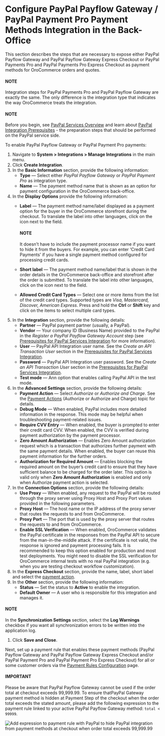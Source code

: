 <a id="sys-integrations-manage-integrations-paypal-payflow-gateway"></a>

<a id="sys-integrations-manage-integrations-paypal-payments-pro"></a>

# Configure PayPal Payflow Gateway / PayPal Payment Pro Payment Methods Integration in the Back-Office

<!-- begin -->

This section describes the steps that are necessary to expose either PayPal Payflow Gateway and PayPal Payflow Gateway Express Checkout or PayPal Payments Pro and PayPal Payments Pro Express Checkout as payment methods for OroCommerce orders and quotes.

#### NOTE
Integration steps for PayPal Payments Pro and PayPal Payflow Gateway are exactly the same. The only difference is the integration type that indicates the way OroCommerce treats the integration.

#### NOTE
Before you begin, see [PayPal Services Overview](../index.md#user-guide-payment-payment-providers-overview-paypal) and learn about [PayPal Integration Prerequisites](../paypal-prerequisites.md#user-guide-payment-prerequisites-paypal) - the preparation steps that should be performed on the PayPal service side.

To enable PayPal Payflow Gateway or PayPal Payment Pro payments:

1. Navigate to **System > Integrations > Manage Integrations** in the main menu.
2. Click **Create Integration**.
3. In the **Basic Information** section, provide the following information:
   * **Type** — Select either *PayPal Payflow Gateway* or *PayPal Payment Pro* as integration type.
   * **Name** — The payment method name that is shown as an option for payment configuration in the OroCommerce back-office.
4. In the **Display Options** provide the following information:
   * **Label** — The payment method name/label displayed as a payment option for the buyer in the OroCommerce storefront during the checkout. To translate the label into other languages, click on the <i class="fas fa-language" aria-hidden="true"></i> icon next to the field.

     #### NOTE
     It doesn’t have to include the payment processor name if you want to hide it from the buyers. For example, you can enter ‘Credit Card Payments’ if you have a single payment method configured for processing credit cards.
   * **Short label** — The payment method name/label that is shown in the order details in the OroCommerce back-office and storefront after the order is submitted. To translate the label into other languages, click on the <i class="fas fa-language" aria-hidden="true"></i> icon next to the field.
   * **Allowed Credit Card Types** — Select one or more items from the list of the credit card types. Supported types are *Visa, Mastercard, Discover, American Express*. Press and hold the **Ctrl** or **Shift** key and click on the items to select multiple card types.
5. In the **Integration** section, provide the following details:
   * **Partner** — PayPal payment partner (usually, a PayPal).
   * **Vendor** — Your company ID (Business Name) provided to the PayPal in the *Register a PayPal Payflow Gateway Account* step (see [Prerequisites for PayPal Services Integration](../paypal-prerequisites.md#user-guide-payment-prerequisites-paypal) for more information).
   * **User** –– PayPal API Integration user name. See the *Create an API Transaction User*  section in the [Prerequisites for PayPal Services Integration](../paypal-prerequisites.md#user-guide-payment-prerequisites-paypal).
   * **Password** –– PayPal API Integration user password. See the *Create an API Transaction User*  section in the [Prerequisites for PayPal Services Integration](../paypal-prerequisites.md#user-guide-payment-prerequisites-paypal).
   * **Test mode** –– Ann option that enables calling PayPal API in the test mode.
6. In the **Advanced Settings** section, provide the following details:
   * **Payment Action** — Select *Authorize* or *Authorize and Charge*. See the [Payment Actions](../paypal-payment-actions.md#user-guide-payment-configuration-payment-method-integration-payment-actions) (Authorize or Authorize and Charge) topic for details.
   * **Debug Mode** — When enabled, PayPal includes more detailed information in the response. This mode may be helpful when troubleshooting payment-related issues.
   * **Require CVV Entry** — When enabled, the buyer is prompted to enter their credit card CVV. When enabled, the CVV is verified during payment authorization by the payment processor.
   * **Zero Amount Authorization** — Enables Zero Amount authorization request which is a transaction that authorizes further payment with the same payment details. When enabled, the buyer can reuse this payment information for the further orders.
   * **Authorization for Required Amount** — Enables blocking the required amount on the buyer’s credit card to ensure that they have sufficient balance to be charged for the order later. This option is valid only when **Zero Amount Authorization** is enabled and only when Authorize payment action is selected.
7. In the **Connection Options** section, provide the following details:
   * **Use Proxy** — When enabled, any request to the PayPal will be routed through the proxy server using Proxy Host and Proxy Port values provided in the following parameters.
   * **Proxy Host** –– The host name or the IP address of the proxy server that routes the requests to and from OroCommerce.
   * **Proxy Port** –– The port that is used by the proxy server that routes the requests to and from OroCommerce.
   * **Enable SSL Verification** — When enabled, OroCommerce validates the PayPal certificate in the responses from the PayPal API to secure from the man-in-the-middle attack. If the certificate is not valid, the response is ignored and payment processing fails. It is recommended to keep this option enabled for production and most test deployments. You might need to disable the SSL verification for OroCommerce internal tests with no real PayPal integration (e.g. when you are testing checkout workflow customization).
8. In the **Express Checkout** section, provide the name, label, short label and select the [payment action](../paypal-payment-actions.md#user-guide-payment-configuration-payment-method-integration-payment-actions).
9. In the **Other** section, provide the following information:
   * **Status**  — Set the status to **Active** to enable the integration.
   * **Default Owner** — A user who is responsible for this integration and manages it.

#### NOTE
In the **Synchronization Settings** section, select the **Log Warnings** checkbox if you want all synchronization errors to be written into the application log.

1. Click **Save and Close**.

Next, set up a payment rule that enables these payment methods (PayPal Payflow Gateway and PayPal Payflow Gateway Express Checkout and/or PayPal Payment Pro and PayPal Payment Pro Express Checkout) for all or some customer orders via the [Payment Rules Configuration](../../../../payment-rules/index.md#sys-payment-rules) page.

#### IMPORTANT
Please be aware that PayPal Payflow Gateway cannot be used if the order total at checkout exceeds 99,999.99. To ensure thatPayPal Gateway payment method is hidden at Payment Step of the checkout when the order total exceeds the stated amount, please add the following expression to the payment rule linked to your active PayPal Payflow Gateway method: `total < 99999`.

![Add expression to payment rule with PayPal to hide PayPal integration from payment methods at checkout when order total exceeds 99,999.99](user/img/system/integrations/paypal/paypal-expression.png)

<!-- fa-bars = fa-navicon -->
<!-- Ic Tiles is used as Set As Default in saved views, and as tiles in display layout options -->
<!-- IcPencil refers to Rename in Commerce and Inline Editing in CRM -->
<!-- Check mark in the square. -->
<!-- SortDesc is also used as drop-down arrow -->
<!-- A -->
<!-- B -->
<!-- C -->
<!-- D -->
<!-- E -->
<!-- F -->
<!-- G -->
<!-- H -->
<!-- I -->
<!-- L -->
<!-- M -->
<!-- P -->
<!-- R -->
<!-- S -->
<!-- T -->
<!-- U -->
<!-- Z -->
